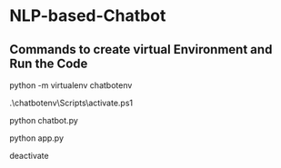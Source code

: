 # NLP-based-Chatbot

## Commands to create virtual Environment and Run the Code

python -m virtualenv chatbotenv

.\chatbotenv\Scripts\activate.ps1

python chatbot.py

python app.py

deactivate
